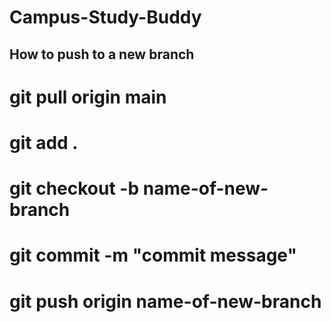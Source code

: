# Campus-Study-Buddy

## How to push to a new branch
# git pull origin main
# git add .
# git checkout -b name-of-new-branch
# git commit -m "commit message"
# git push origin name-of-new-branch
